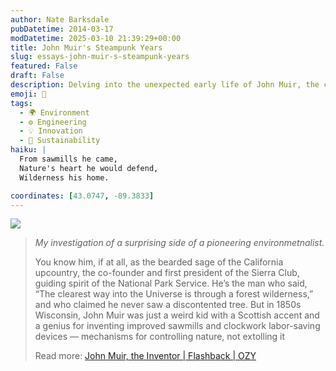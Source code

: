 ```yaml
---
author: Nate Barksdale
pubDatetime: 2014-03-17
modDatetime: 2025-03-10 21:39:29+00:00
title: John Muir's Steampunk Years
slug: essays-john-muir-s-steampunk-years
featured: False
draft: False
description: Delving into the unexpected early life of John Muir, the celebrated environmentalist, who began as an inventor in Wisconsin.
emoji: 🔧
tags:
  - 🌍 Environment
  - ⚙️ Engineering
  - 💡 Innovation
  - 🌱 Sustainability
haiku: |
  From sawmills he came,  
  Nature's heart he would defend,  
  Wilderness his home.

coordinates: [43.0747, -89.3833]
---
```


[![](@assets/images/ozy.png)](http://www.ozy.com)

> _My investigation of a surprising side of a pioneering environmetnalist._
>
> You know him, if at all, as the bearded sage of the California upcountry, the co-founder and first president of the Sierra Club, guiding spirit of the National Park Service. He’s the man who said, “The clearest way into the Universe is through a forest wilderness,” and who claimed he never saw a discontented tree. But in 1850s Wisconsin, John Muir was just a weird kid with a Scottish accent and a genius for inventing improved sawmills and clockwork labor-saving devices — mechanisms for controlling nature, not extolling it
>
> Read more: [John Muir, the Inventor | Flashback | OZY](https://www.google.com/search?q=%22John%20Muir%2C%20the%20Inventor%20%7C%20Flashback%20%7C%20OZY%22%20ozy.com)
